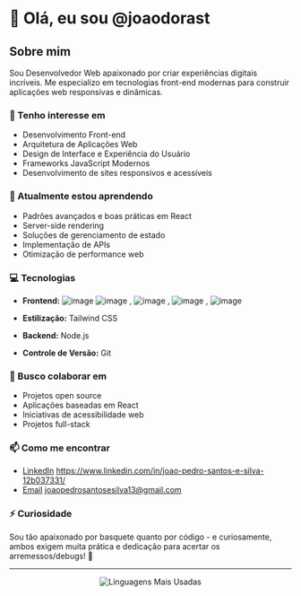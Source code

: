 # 👋 Olá, eu sou @joaodorast

## Sobre mim
Sou Desenvolvedor Web apaixonado por criar experiências digitais incríveis. Me especializo em tecnologias front-end modernas para construir aplicações web responsivas e dinâmicas.

### 👀 Tenho interesse em
- Desenvolvimento Front-end
- Arquitetura de Aplicações Web
- Design de Interface e Experiência do Usuário
- Frameworks JavaScript Modernos
- Desenvolvimento de sites responsivos e acessíveis

### 🌱 Atualmente estou aprendendo
- Padrões avançados e boas práticas em React
- Server-side rendering 
- Soluções de gerenciamento de estado
- Implementação de APIs
- Otimização de performance web

### 💻 Tecnologias
- **Frontend:** ![image](https://github.com/user-attachments/assets/cc6efb86-b8d5-4dc1-8cc2-14df63775fff)
 ![image](https://github.com/user-attachments/assets/24fc9423-f326-4236-baa6-1463a6b0c86e)
, ![image](https://github.com/user-attachments/assets/07109fe1-761a-4201-90e7-8a7de325e5fd)
, ![image](https://github.com/user-attachments/assets/f0972c9a-fda4-4430-82cd-f76a44635b68)
, ![image](https://github.com/user-attachments/assets/eba4151b-71b7-4204-a6a4-63189f68d838)

- **Estilização:** Tailwind CSS
- **Backend:** Node.js
- **Controle de Versão:** Git

### 💞️ Busco colaborar em
- Projetos open source
- Aplicações baseadas em React
- Iniciativas de acessibilidade web
- Projetos full-stack 

### 📫 Como me encontrar
- [LinkedIn](#) https://www.linkedin.com/in/joao-pedro-santos-e-silva-12b037331/
- [Email](#) joaopedrosantosesilva13@gmail.com

 

### ⚡ Curiosidade
 Sou tão apaixonado por basquete quanto por código - e curiosamente, ambos exigem muita prática e dedicação para acertar os arremessos/debugs! 🏀

---

<div align="center">
  <img src="https://github-readme-stats.vercel.app/api/top-langs/?username=joaodorast&layout=compact&theme=dark" alt="Linguagens Mais Usadas" />
</div>
